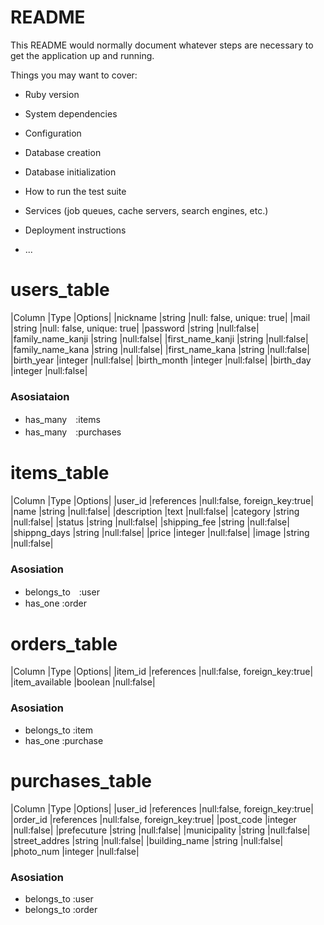 # README

This README would normally document whatever steps are necessary to get the
application up and running.

Things you may want to cover:

* Ruby version

* System dependencies

* Configuration

* Database creation

* Database initialization

* How to run the test suite

* Services (job queues, cache servers, search engines, etc.)

* Deployment instructions

* ...

# users_table
|Column             |Type           |Options|
|nickname           |string         |null: false, unique: true|
|mail               |string         |null: false, unique: true|
|password           |string         |null:false|
|family_name_kanji  |string         |null:false|
|first_name_kanji   |string         |null:false|
|family_name_kana   |string         |null:false|
|first_name_kana    |string         |null:false|
|birth_year         |integer        |null:false|
|birth_month        |integer        |null:false|
|birth_day          |integer        |null:false|
### Asosiataion
- has_many　:items
- has_many　:purchases


# items_table
|Column             |Type           |Options|
|user_id            |references     |null:false, foreign_key:true|
|name               |string         |null:false|
|description        |text           |null:false|
|category           |string         |null:false|
|status             |string         |null:false|
|shipping_fee       |string         |null:false|
|shippng_days       |string         |null:false|
|price              |integer        |null:false|
|image              |string         |null:false|
### Asosiation
- belongs_to　:user
- has_one :order


# orders_table
|Column             |Type           |Options|
|item_id            |references     |null:false, foreign_key:true|
|item_available     |boolean        |null:false|
### Asosiation
- belongs_to :item
- has_one :purchase

# purchases_table
|Column             |Type           |Options|
|user_id            |references     |null:false, foreign_key:true|
|order_id           |references     |null:false, foreign_key:true|
|post_code          |integer        |null:false|
|prefecuture        |string         |null:false|
|municipality       |string         |null:false|
|street_addres      |string         |null:false|
|building_name      |string         |null:false|
|photo_num          |integer        |null:false|
### Asosiation
- belongs_to :user
- belongs_to :order